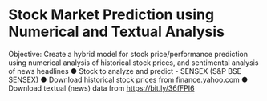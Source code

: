 # Stock Market Prediction using Numerical and Textual Analysis

Objective: Create a hybrid model for stock price/performance prediction
using numerical analysis of historical stock prices, and sentimental analysis of
news headlines
● Stock to analyze and predict - SENSEX (S&P BSE SENSEX)
● Download historical stock prices from finance.yahoo.com
● Download textual (news) data from https://bit.ly/36fFPI6
